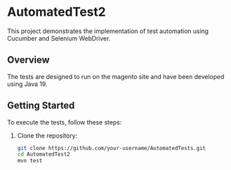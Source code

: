 # AutomatedTest2

This project demonstrates the implementation of test automation using Cucumber and Selenium WebDriver.

## Overview

The tests are designed to run on the magento site and have been developed using Java 19.

## Getting Started

To execute the tests, follow these steps:

1. Clone the repository:

   ```bash
   git clone https://github.com/your-username/AutomatedTests.git
   cd AutomatedTest2
   mvn test
   
